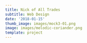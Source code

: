 ```yaml
---
title: Nick of All Trades
subtitle: Web Design
date: '2018-01-15'
thumb_image: images/mock3-01.png
image: images/melodic-coriander.png
template: project
---
```

